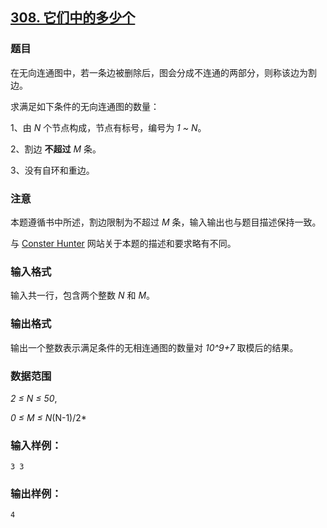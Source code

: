## [308. 它们中的多少个](https://www.acwing.com/problem/content/310/)

### 题目

在无向连通图中，若一条边被删除后，图会分成不连通的两部分，则称该边为割边。

求满足如下条件的无向连通图的数量：

1、由 *N* 个节点构成，节点有标号，编号为 *1 ~ N*。

2、割边 **不超过** *M* 条。

3、没有自环和重边。

### 注意

本题遵循书中所述，割边限制为不超过 *M* 条，输入输出也与题目描述保持一致。

与 [Conster Hunter](http://noi-test.zzstep.com/contest/0x50%E3%80%8C%E5%8A%A8%E6%80%81%E8%A7%84%E5%88%92%E3%80%8D%E4%BE%8B%E9%A2%98/5C01%20How%20Many%20of%20Them%3F) 网站关于本题的描述和要求略有不同。

### 输入格式

输入共一行，包含两个整数 *N* 和 *M*。

### 输出格式

输出一个整数表示满足条件的无相连通图的数量对 *10^9+7* 取模后的结果。

### 数据范围

*2 ≤ N ≤ 50*,

*0 ≤ M ≤ N*(N-1)/2*

### 输入样例：

```
3 3
```

### 输出样例：

```
4
```
